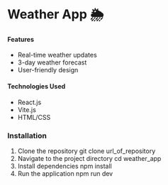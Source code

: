 <h1>Weather App 🌦️</h1>
<h4>Features</h4>
<ul>
  <li>Real-time weather updates</li>
  <li>3-day weather forecast</li>
  <li>User-friendly design</li>
</ul>
<h4>Technologies Used</h4>
<ul>
  <li>React.js</li>
  <li>Vite.js</li>
  <li>HTML/CSS</li>
</ul>
<h3>Installation</h3>
<ol>
  <li>Clone the repository
  git clone url_of_repository</li>
  <li>Navigate to the project directory
  cd weather_app</li>
  <li>Install dependencies
  npm install</li>
  <li>Run the application
  npm run dev</li>
</ol>
